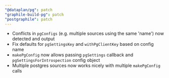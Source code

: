 ```yaml
---
"@dataplan/pg": patch
"graphile-build-pg": patch
"postgraphile": patch
---
```


- Conflicts in `pgConfigs` (e.g. multiple sources using the same 'name') now
  detected and output
- Fix defaults for `pgSettingsKey` and `withPgClientKey` based on config name
- `makePgConfig` now allows passing `pgSettings` callback and
  `pgSettingsForIntrospection` config object
- Multiple postgres sources now works nicely with multiple `makePgConfig` calls
